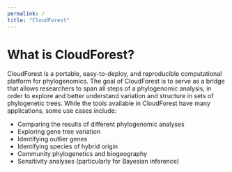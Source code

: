 ```yaml
---
permalink: /
title: "CloudForest"
---
```


# What is CloudForest?

CloudForest is a portable, easy-to-deploy, and reproducible computational platform for phylogenomics. The goal of CloudForest is to serve as a bridge that allows researchers to span all steps of a phylogenomic analysis, in order to explore and better understand variation and structure in sets of phylogenetic trees. While the tools available in CloudForest have many applications, some use cases include:

- Comparing the results of different phylogenomic analyses
- Exploring gene tree variation
- Identifying outlier genes
- Identifying species of hybrid origin
- Community phylogenetics and biogeography
- Sensitivity analyses (particularly for Bayesian inference)
